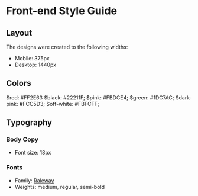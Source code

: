# Front-end Style Guide

## Layout

The designs were created to the following widths:

- Mobile: 375px
- Desktop: 1440px

## Colors

$red: #FF2E63
$black: #22211F;
$pink: #FBDCE4;
$green: #1DC7AC;
$dark-pink: #FCC5D3;
$off-white: #FBFCFF;

## Typography

### Body Copy

- Font size: 18px

### Fonts

- Family: [Raleway](https://fonts.google.com/specimen/CabiRaleway)
- Weights: medium, regular, semi-bold
